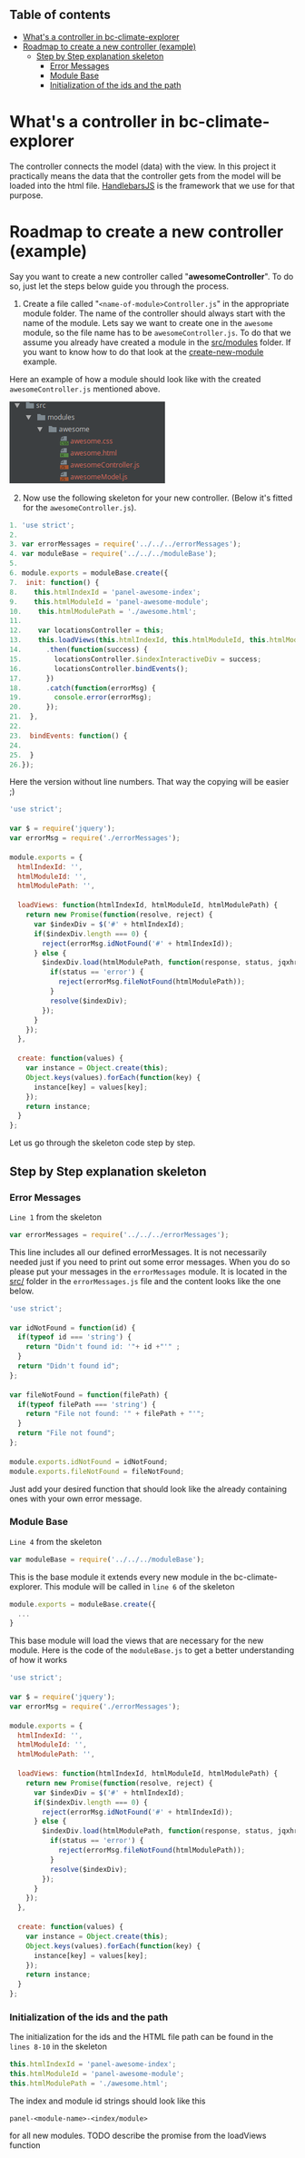 ## Table of contents
- [What's a controller in bc-climate-explorer](#whats-a-controller-in-bc-climate-explorer)
- [Roadmap to create a new controller (example)](#roadmap-to-create-a-new-controller-example)
    - [Step by Step explanation skeleton](#step-by-step-explanation-skeleton)
        - [Error Messages](#error-messages)
        - [Module Base](#module-base)
        - [Initialization of the ids and the path](#initialization-of-the-ids-and-the-path)
# What's a controller in bc-climate-explorer
The controller connects the model (data) with the view. In this project it practically means the data that the controller gets from the model will be loaded into the html file. [HandlebarsJS](http://handlebarsjs.com/) is the framework that we use for that purpose.

# Roadmap to create a new controller (example)
Say you want to create a new controller called "**awesomeController**". To do so, just let the steps below guide you through the process.

1. Create a file called "`<name-of-module>Controller.js`" in the appropriate module folder. The name of the controller should always start with the name of the module. Lets say we want to create one in the `awesome` module, so the file name has to be `awesomeController.js`. To do that we assume you already have created a module in the [src/modules](../../src/modules) folder. If you want to know how to do that look at the [create-new-module](../create-new-module) example.

Here an example of how a module should look like with the created `awesomeController.js` mentioned above.

![example_folder_file_names](https://github.com/joeyklee/bc-climate-explorer/blob/master/examples/create-new-controller/images/example_folder_file_names.png)

2. Now use the following skeleton for your new controller. (Below it's fitted for the `awesomeController.js`).

```javascript
1. 'use strict';
2.
3. var errorMessages = require('../../../errorMessages');
4. var moduleBase = require('../../../moduleBase');
5.
6. module.exports = moduleBase.create({
7.  init: function() {
8.    this.htmlIndexId = 'panel-awesome-index';
9.    this.htmlModuleId = 'panel-awesome-module';
10.    this.htmlModulePath = './awesome.html';
11.
12.    var locationsController = this;
13.    this.loadViews(this.htmlIndexId, this.htmlModuleId, this.htmlModulePath)
14.      .then(function(success) {
15.        locationsController.$indexInteractiveDiv = success;
16.        locationsController.bindEvents();
17.      })
18.      .catch(function(errorMsg) {
19.        console.error(errorMsg);
20.      });
21.  },
22.
23.  bindEvents: function() {
24.    
25.  }
26.});
```

Here the version without line numbers. That way the copying will be easier ;)
```javascript
'use strict';

var $ = require('jquery');
var errorMsg = require('./errorMessages');

module.exports = {
  htmlIndexId: '',
  htmlModuleId: '',
  htmlModulePath: '',

  loadViews: function(htmlIndexId, htmlModuleId, htmlModulePath) {
    return new Promise(function(resolve, reject) {
      var $indexDiv = $('#' + htmlIndexId);
      if($indexDiv.length === 0) {
        reject(errorMsg.idNotFound('#' + htmlIndexId));
      } else {
        $indexDiv.load(htmlModulePath, function(response, status, jqxhr) {
          if(status == 'error') {
            reject(errorMsg.fileNotFound(htmlModulePath));
          }
          resolve($indexDiv);
        });
      }
    });
  },

  create: function(values) {
    var instance = Object.create(this);
    Object.keys(values).forEach(function(key) {
      instance[key] = values[key];
    });
    return instance;
  }
};
```

Let us go through the skeleton code step by step.
## Step by Step explanation skeleton
### Error Messages
`Line 1` from the skeleton
```javascript
var errorMessages = require('../../../errorMessages');
```

This line includes all our defined errorMessages. It is not necessarily needed just if you need to print out some error messages. When you do so please put your messages in the `errorMessages` module. It is located in the [src/](../../src) folder in the `errorMessages.js` file and the content looks like the one below.

```javascript
'use strict';

var idNotFound = function(id) {
  if(typeof id === 'string') {
    return "Didn't found id: '"+ id +"'" ;
  }
  return "Didn't found id";
};

var fileNotFound = function(filePath) {
  if(typeof filePath === 'string') {
    return "File not found: '" + filePath + "'";
  }
  return "File not found";
};

module.exports.idNotFound = idNotFound;
module.exports.fileNotFound = fileNotFound;
```
Just add your desired function that should look like the already containing ones with your own error message.

### Module Base
`Line 4` from the skeleton 
```javascript
var moduleBase = require('../../../moduleBase');
```
This is the base module it extends every new module in the bc-climate-explorer. This module will be called in `line 6` of the skeleton
```javascript
module.exports = moduleBase.create({
  ...
}
```

This base module will load the views that are necessary for the new module. Here is the code of the `moduleBase.js` to get a better understanding of how it works

```javascript
'use strict';

var $ = require('jquery');
var errorMsg = require('./errorMessages');

module.exports = {
  htmlIndexId: '',
  htmlModuleId: '',
  htmlModulePath: '',

  loadViews: function(htmlIndexId, htmlModuleId, htmlModulePath) {
    return new Promise(function(resolve, reject) {
      var $indexDiv = $('#' + htmlIndexId);
      if($indexDiv.length === 0) {
        reject(errorMsg.idNotFound('#' + htmlIndexId));
      } else {
        $indexDiv.load(htmlModulePath, function(response, status, jqxhr) {
          if(status == 'error') {
            reject(errorMsg.fileNotFound(htmlModulePath));
          }
          resolve($indexDiv);
        });
      }
    });
  },

  create: function(values) {
    var instance = Object.create(this);
    Object.keys(values).forEach(function(key) {
      instance[key] = values[key];
    });
    return instance;
  }
};
```

### Initialization of the ids and the path
The initialization for the ids and the HTML file path can be found in the `lines 8-10` in the skeleton

```javascript
this.htmlIndexId = 'panel-awesome-index';
this.htmlModuleId = 'panel-awesome-module';
this.htmlModulePath = './awesome.html';
```

The index and module id strings should look like this 
```
panel-<module-name>-<index/module>
``` 
for all new modules. TODO describe the promise from the loadViews function